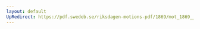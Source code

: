 ```yaml
---
layout: default
UpRedirect: https://pdf.swedeb.se/riksdagen-motions-pdf/1869/mot_1869__fk__00034/mot_1869__fk__00034_002.pdf
---
```

